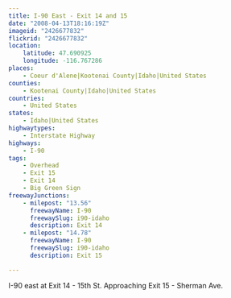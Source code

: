 ```yaml
---
title: I-90 East - Exit 14 and 15
date: "2008-04-13T18:16:19Z"
imageid: "2426677832"
flickrid: "2426677832"
location:
    latitude: 47.690925
    longitude: -116.767286
places:
    - Coeur d'Alene|Kootenai County|Idaho|United States
counties:
    - Kootenai County|Idaho|United States
countries:
    - United States
states:
    - Idaho|United States
highwaytypes:
    - Interstate Highway
highways:
    - I-90
tags:
    - Overhead
    - Exit 15
    - Exit 14
    - Big Green Sign
freewayJunctions:
    - milepost: "13.56"
      freewayName: I-90
      freewaySlug: i90-idaho
      description: Exit 14
    - milepost: "14.78"
      freewayName: I-90
      freewaySlug: i90-idaho
      description: Exit 15

---
```

I-90 east at Exit 14 - 15th St.  Approaching Exit 15 - Sherman Ave.
